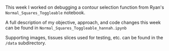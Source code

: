 This week I worked on debugging a contour selection function from Ryan's `Normal_Squares_Toggleable` notebook.

A full description of my objective, approach, and code changes this week can be found in `Normal_Squares_Toggleable_hannah.ipynb`

Supporting images, tissues slices used for testing, etc. can be found in the `/data` subdirectory.
